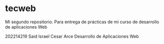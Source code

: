 # tecweb
Mi segundo repositorio. Para entrega de prácticas de mi curso de desarrollo de aplicaciones Web

202214219
Said Israel Cesar Arce
Desarrollo de Aplicaciones Web
